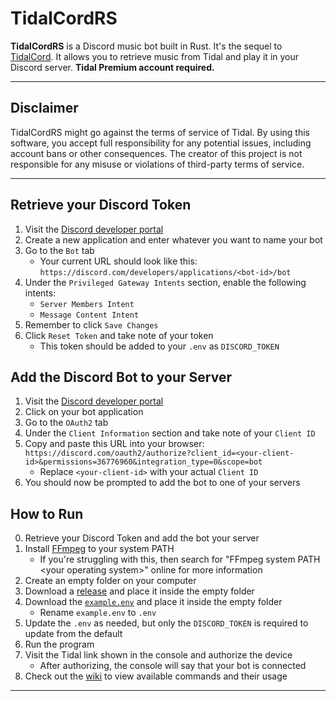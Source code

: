 # TidalCordRS

**TidalCordRS** is a Discord music bot built in Rust.
It's the sequel to [TidalCord](https://github.com/MrSpookyAngel/TidalCord).
It allows you to retrieve music from Tidal and play it in your Discord server.
**Tidal Premium account required.**

---

## Disclaimer

TidalCordRS might go against the terms of service of Tidal.
By using this software, you accept full responsibility for any potential issues, including account bans or other consequences.
The creator of this project is not responsible for any misuse or violations of third-party terms of service.

---

## Retrieve your Discord Token

1. Visit the [Discord developer portal](https://discord.com/developers/applications)
2. Create a new application and enter whatever you want to name your bot
3. Go to the `Bot` tab
   * Your current URL should look like this: `https://discord.com/developers/applications/<bot-id>/bot`
4. Under the `Privileged Gateway Intents` section, enable the following intents:
   * `Server Members Intent`
   * `Message Content Intent`
5. Remember to click `Save Changes`
6. Click `Reset Token` and take note of your token
   * This token should be added to your `.env` as `DISCORD_TOKEN`

## Add the Discord Bot to your Server

1. Visit the [Discord developer portal](https://discord.com/developers/applications)
2. Click on your bot application
3. Go to the `OAuth2` tab
4. Under the `Client Information` section and take note of your `Client ID`
5. Copy and paste this URL into your browser: `https://discord.com/oauth2/authorize?client_id=<your-client-id>&permissions=36776960&integration_type=0&scope=bot`
   * Replace `<your-client-id>` with your actual `Client ID`
6. You should now be prompted to add the bot to one of your servers

## How to Run

0. Retrieve your Discord Token and add the bot your server
1. Install [FFmpeg](https://ffmpeg.org/) to your system PATH
   * If you're struggling with this, then search for "FFmpeg system PATH <your operating system\>" online for more information
2. Create an empty folder on your computer
3. Download a [release](https://github.com/MrSpookyAngel/tidalcordrs/releases) and place it inside the empty folder
4. Download the [`example.env`](https://github.com/MrSpookyAngel/tidalcordrs/blob/main/example.env) and place it inside the empty folder
   * Rename `example.env` to `.env`
5. Update the `.env` as needed, but only the `DISCORD_TOKEN` is required to update from the default
6. Run the program
7. Visit the Tidal link shown in the console and authorize the device
   * After authorizing, the console will say that your bot is connected
8. Check out the [wiki](https://github.com/MrSpookyAngel/tidalcordrs/wiki) to view available commands and their usage
---

